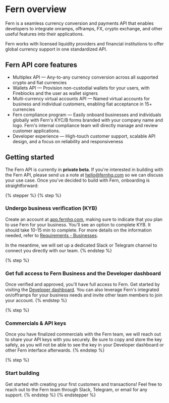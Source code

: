 # Fern overview

Fern is a seamless currency conversion and payments API that enables developers to integrate onramps, offramps, FX, crypto exchange, and other useful features into their applications.&#x20;

Fern works with licensed liquidity providers and financial institutions to offer global currency support in one standardized API.&#x20;



## Fern API core features

* Multiplex API — Any-to-any currency conversion across all supported crypto and fiat currencies
* Wallets API — Provision non-custodial wallets for your users, with Fireblocks and the user as wallet signers
* Multi-currency virtual accounts API — Named virtual accounts for business and individual customers, enabling fiat acceptance in 15+ currencies
* Fern compliance program — Easily onboard businesses and individuals globally with Fern's KYC/B forms branded with your company name and logo. Fern's internal compliance team will directly manage and review customer applications.
* Developer experience — High-touch customer support, scalable API design, and a focus on reliability and responsiveness



## Getting started

The Fern API is currently in **private beta**. If you're interested in building with the Fern API, please send us a note at [hello@fernhq.com](mailto:hello@fernhq.com) so we can discuss your use case. Once you've decided to build with Fern, onboarding is straightforward:

{% stepper %}
{% step %}
### Undergo business verification (KYB)

Create an account at [app.fernhq.com](https://app.fernhq.com/), making sure to indicate that you plan to use Fern for your business. You'll see an option to complete KYB. It should take 10-15 min to complete. For more details on the information needed, refer to [Requirements - Businesses](guides/create-and-verify-customers/requirements-for-businesses.md).&#x20;

In the meantime, we will set up a dedicated Slack or Telegram channel to connect you directly with our team.
{% endstep %}

{% step %}
### Get full access to Fern Business and the Developer dashboard

Once verified and approved, you'll have full access to Fern. Get started by visiting the [Developer dashboard](overview/developer-dashboard.md). You can also leverage Fern's integrated on/offramps for your business needs and invite other team members to join your account.
{% endstep %}

{% step %}
### Commercials & API keys

Once you have finalized commercials with the Fern team, we will reach out to share your API keys with you securely. Be sure to copy and store the key safely, as you will not be able to see the key in your Developer dashboard or other Fern interface afterwards.
{% endstep %}

{% step %}
### Start building

Get started with creating your first customers and transactions! Feel free to reach out to the Fern team through Slack, Telegram, or email for any support.
{% endstep %}
{% endstepper %}

